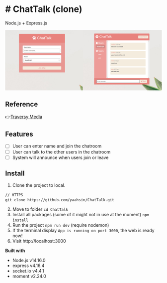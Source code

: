 # # ChatTalk (clone)

Node.js + Express.js

![left: login; right chatroom](https://raw.githubusercontent.com/yaahsin/ChatTalk/main/views/images/ChatTalk.png)

## Reference
👉[Traversy Media](https://www.youtube.com/watch?v=jD7FnbI76Hg)

## Features
>
- [ ] User can enter name and join the chatroom
- [ ] User can talk to the other users in the chatroom 
- [ ] System will announce when users join or leave

## Install
1. Clone the project to local.
```shell
// HTTPS
git clone https://github.com/yaahsin/ChatTalk.git
```
2. Move to folder
`cd ChatTalk`
3. Install all packages (some of it might not  in use at the moment)
`npm install` 
4. Run the project `npm run dev`  (require nodemon)
5. If the terminal display `App is running on port 3000`, the web is ready now!
6. Visit  http://localhost:3000 


**Built with**

- Node.js v14.16.0
- express v4.16.4
- socket.io v4.4.1
- moment v2.24.0
